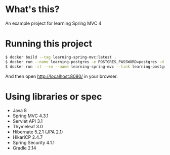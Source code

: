 # What's this?

An example project for learning Spring MVC 4

# Running this project

```sh
$ docker build --tag learning-spring-mvc:latest .
$ docker run --name learning-postgres -e POSTGRES_PASSWORD=postgres -d postgres:9.5
$ docker run -it --rm --name learning-spring-mvc --link learning-postgres:postgres -p 8080:8080 learning-spring-mvc:latest
```

And then open [http://localhost:8080/](http://localhost:8080/) in your browser.

# Using libraries or spec

- Java 8
- Spring MVC 4.3.1
- Servlet API 3.1
- Thymeleaf 3.0
- Hibernate 5.2.1 (JPA 2.1)
- HikariCP 2.4.7
- Spring Security 4.1.1
- Gradle 2.14